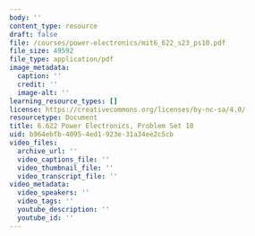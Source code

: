 ```yaml
---
body: ''
content_type: resource
draft: false
file: /courses/power-electronics/mit6_622_s23_ps10.pdf
file_size: 49592
file_type: application/pdf
image_metadata:
  caption: ''
  credit: ''
  image-alt: ''
learning_resource_types: []
license: https://creativecommons.org/licenses/by-nc-sa/4.0/
resourcetype: Document
title: 6.622 Power Electronics, Problem Set 10
uid: b964ebfb-4095-4ed1-923e-31a34ee2c5cb
video_files:
  archive_url: ''
  video_captions_file: ''
  video_thumbnail_file: ''
  video_transcript_file: ''
video_metadata:
  video_speakers: ''
  video_tags: ''
  youtube_description: ''
  youtube_id: ''
---
```

